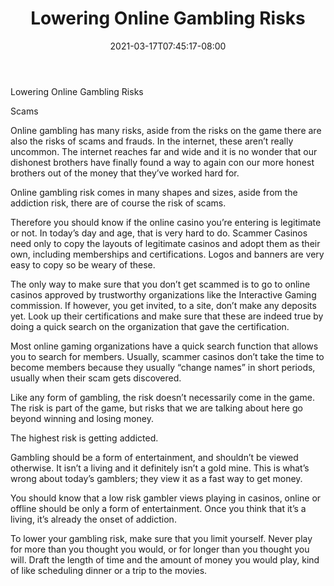 ﻿---
title: "Lowering Online Gambling Risks"
date: 2021-03-17T07:45:17-08:00
description: "Gambling Tips for Web Success"
featured_image: "/images/Gambling.jpg"
tags: ["Gambling"]
---

Lowering Online Gambling Risks

Scams

Online gambling has many risks, aside from the risks on the game there are also the risks of scams and frauds. In the internet, these aren’t really uncommon. The internet reaches far and wide and it is no wonder that our dishonest brothers have finally found a way to again con our more honest brothers out of the money that they’ve worked hard for.

Online gambling risk comes in many shapes and sizes, aside from the addiction risk, there are of course the risk of scams.

Therefore you should know if the online casino you’re entering is legitimate or not. In today’s day and age, that is very hard to do. Scammer Casinos need only to copy the layouts of legitimate casinos and adopt them as their own, including memberships and certifications. Logos and banners are very easy to copy so be weary of these.

The only way to make sure that you don’t get scammed is to go to online casinos approved by trustworthy organizations like the Interactive Gaming commission. If however, you get invited, to a site, don’t make any deposits yet. Look up their certifications and make sure that these are indeed true by doing a quick search on the organization that gave the certification.

Most online gaming organizations have a quick search function that allows you to search for members. Usually, scammer casinos don’t take the time to become members because they usually “change names” in short periods, usually when their scam gets discovered.

Like any form of gambling, the risk doesn’t necessarily come in the game. The risk is part of the game, but risks that we are talking about here go beyond winning and losing money.

The highest risk is getting addicted.

Gambling should be a form of entertainment, and shouldn’t be viewed otherwise. It isn’t a living and it definitely isn’t a gold mine. This is what’s wrong about today’s gamblers; they view it as a fast way to get money.

You should know that a low risk gambler views playing in casinos, online or offline should be only a form of entertainment. Once you think that it’s a living, it’s already the onset of addiction.

To lower your gambling risk, make sure that you limit yourself. Never play for more than you thought you would, or for longer than you thought you will. Draft the length of time and the amount of money you would play, kind of like scheduling dinner or a trip to the movies.

